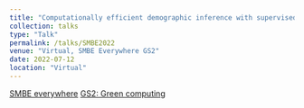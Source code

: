 ```yaml
---
title: "Computationally efficient demographic inference with supervised machine learning"
collection: talks
type: "Talk"
permalink: /talks/SMBE2022
venue: "Virtual, SMBE Everywhere GS2"
date: 2022-07-12
location: "Virtual"
---
```


[SMBE everywhere](http://www.smbe.org/smbe/MEETINGS/SMBEeverywhere.aspx) [GS2: Green computing](http://www.smbe.org/smbe/MEETINGS/SMBEeverywhere/GS2.aspx)
